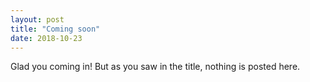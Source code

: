 ```yaml
---
layout: post
title: "Coming soon"
date: 2018-10-23
---
```


Glad you coming in! But as you saw in the title, nothing is posted here.
